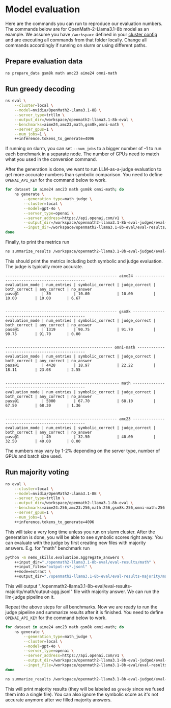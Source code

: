 # Model evaluation

Here are the commands you can run to reproduce our evaluation numbers.
The commands below are for OpenMath-2-Llama3.1-8b model as an example.
We assume you have `/workspace` defined in your [cluster config](../../basics/cluster-configs.md) and are
executing all commands from that folder locally. Change all commands accordingly
if running on slurm or using different paths.


## Prepare evaluation data

```bash
ns prepare_data gsm8k math amc23 aime24 omni-math
```

## Run greedy decoding

```bash
ns eval \
    --cluster=local \
    --model=nvidia/OpenMath2-Llama3.1-8B \
    --server_type=trtllm \
    --output_dir=/workspace/openmath2-llama3.1-8b-eval \
    --benchmarks=aime24,amc23,math,gsm8k,omni-math \
    --server_gpus=1 \
    --num_jobs=1 \
    ++inference.tokens_to_generate=4096
```

If running on slurm, you can set `--num_jobs` to a bigger number of -1 to run
each benchmark in a separate node. The number of GPUs need to match what you used
in the conversion command.

After the generation is done, we want to run LLM-as-a-judge evaluation to get more
accurate numbers than symbolic comparison. You need to define `OPENAI_API_KEY` for
the command below to work.

```bash
for dataset in aime24 amc23 math gsm8k omni-math; do
    ns generate \
        --generation_type=math_judge \
        --cluster=local \
        --model=gpt-4o \
        --server_type=openai \
        --server_address=https://api.openai.com/v1 \
        --output_dir=/workspace/openmath2-llama3.1-8b-eval-judged/eval-results/${dataset} \
        --input_dir=/workspace/openmath2-llama3.1-8b-eval/eval-results/${dataset}
done
```

Finally, to print the metrics run

```bash
ns summarize_results /workspace/openmath2-llama3.1-8b-eval-judged/eval-results --cluster local
```

This should print the metrics including both symbolic and judge evaluation. The judge is typically more accurate.

```
------------------------------------------------- aime24 ------------------------------------------------
evaluation_mode | num_entries | symbolic_correct | judge_correct | both_correct | any_correct | no_answer
pass@1          | 30          | 10.00            | 10.00         | 10.00        | 10.00       | 6.67


------------------------------------------------- gsm8k -------------------------------------------------
evaluation_mode | num_entries | symbolic_correct | judge_correct | both_correct | any_correct | no_answer
pass@1          | 1319        | 90.75            | 91.70         | 90.75        | 91.70       | 0.00


----------------------------------------------- omni-math -----------------------------------------------
evaluation_mode | num_entries | symbolic_correct | judge_correct | both_correct | any_correct | no_answer
pass@1          | 4428        | 18.97            | 22.22         | 18.11        | 23.08       | 2.55


-------------------------------------------------- math -------------------------------------------------
evaluation_mode | num_entries | symbolic_correct | judge_correct | both_correct | any_correct | no_answer
pass@1          | 5000        | 67.70            | 68.10         | 67.50        | 68.30       | 1.36


------------------------------------------------- amc23 -------------------------------------------------
evaluation_mode | num_entries | symbolic_correct | judge_correct | both_correct | any_correct | no_answer
pass@1          | 40          | 32.50            | 40.00         | 32.50        | 40.00       | 0.00
```

The numbers may vary by 1-2% depending on the server type, number of GPUs and batch size used.

## Run majority voting

```bash
ns eval \
    --cluster=local \
    --model=nvidia/OpenMath2-Llama3.1-8B \
    --server_type=trtllm \
    --output_dir=/workspace/openmath2-llama3.1-8b-eval \
    --benchmarks=aime24:256,amc23:256,math:256,gsm8k:256,omni-math:256 \
    --server_gpus=1 \
    --num_jobs=1 \
    ++inference.tokens_to_generate=4096
```

This will take a very long time unless you run on slurm cluster. After the generation is done, you will be able
to see symbolic scores right away. You can evaluate with the judge by first creating new files with majority
answers. E.g. for "math" benchmark run

```bash
python -m nemo_skills.evaluation.aggregate_answers \
    ++input_dir="./openmath2-llama3.1-8b-eval/eval-results/math" \
    ++input_files="output-rs*.jsonl" \
    ++mode=extract \
    ++output_dir="./openmath2-llama3.1-8b-eval/eval-results-majority/math"
```

This will output "./openmath2-llama3.1-8b-eval/eval-results-majority/math/output-agg.jsonl" file with majority answer. We can run the llm-judge pipeline on it.


Repeat the above steps for all benchmarks. Now we are ready to run the judge pipeline and summarize results
after it is finished. You need to define `OPENAI_API_KEY` for the command below to work.

```bash
for dataset in aime24 amc23 math gsm8k omni-math; do
    ns generate \
        --generation_type=math_judge \
        --cluster=local \
        --model=gpt-4o \
        --server_type=openai \
        --server_address=https://api.openai.com/v1 \
        --output_dir=/workspace/openmath2-llama3.1-8b-eval-judged/eval-results-majority/${dataset} \
        --input_file=/workspace/openmath2-llama3.1-8b-eval/eval-results-majority/${dataset}/output-agg.jsonl
done
```

```bash
ns summarize_results /workspace/openmath2-llama3.1-8b-eval-judged/eval-results-majority --cluster local
```

This will print majority results (they will be labeled as `greedy` since we fused them into a single file).
You can also ignore the symbolic score as it's not accurate anymore after we filled majority answers.

